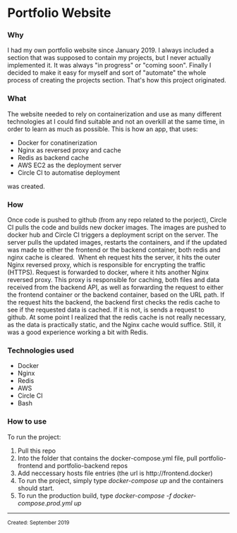 <html>
<body>
<h1 class="title">Portfolio Website</h1>
<h3 class="why">Why</h3>
<p class="why">I had my own portfolio website since January 2019. I always included a section that was supposed to contain my projects, but I never actually implemented it. It was always "in progress" or "coming soon". Finally I decided to make it easy for myself and sort of "automate" the whole process of creating the projects section. That's how this project originated.</p>
<h3 class="what">What</h3>
<div class="what">The website needed to rely on containerization and use as many different technologies at I could find suitable and not an overkill at the same time, in order to learn as much as possible. This is how an app, that uses:
  <ul>
    <li>Docker for conatinerization</li>
    <li>Nginx as reversed proxy and cache</li>
    <li>Redis as backend cache</li>
    <li>AWS EC2 as the deployment server</li>
    <li>Circle CI to automatise deployment</li>
  </ul>
was created.
  </div>
<h3 class="how">How</h3>
<p class="how">Once code is pushed to github (from any repo related to the porject), Circle CI pulls the code and builds new docker images. The images are pushed to docker hub and Circle CI triggers a deployment script on the server. The server pulls the updated images, restarts the containers, and if the updated was made to either the frontend or the backend container, both redis and nginx cache is cleared.&nbsp; Whent eh request hits the server, it hits the outer Nginx reversed proxy, which is responsible for encrypting the traffic (HTTPS). Request is forwarded to docker, where it hits another Nginx reversed proxy. This proxy is responsible for caching, both files and data received from the backend API, as well as forwarding the request to either the frontend container or the backend container, based on the URL path. If the request hits the backend, the backend first checks the redis cache to see if the requested data is cached. If it is not, is sends a request to github.&nbsp;At some point I realized that the redis cache is not really necessary, as the data is practically static, and the Nginx cache would suffice. Still, it was a good experience working a bit with Redis.</p>
<h3 class="technologies">Technologies used</h3>
<ul class="technologies">
  <li class="technologies" hover="Docker">Docker</li>
  <li class="technologies" hover="Nginx">Nginx</li>
  <li class="technologies" hover="Redis">Redis</li>
   <li class="technologies" hover="Amazon Web Services">AWS</li>
   <li class="technologies" hover="Circle CI">Circle CI</li>
   <li class="technologies" hover="Bash">Bash</li>
</ul>
<h3 class="usage">How to use</h3>
<div class="usage">To run the project:
 <ol>
   <li>Pull this repo</li>
   <li>Into the folder that contains the docker-compose.yml file, pull portfolio-frontend and portfolio-backend repos</li>
   <li>Add neccessary hosts file entries (the url is http://frontend.docker)</li>
   <li>To run the project, simply type <i>docker-compose up</i> and the containers should start.</li>
   <li>To run the production build, type  <i>docker-compose -f docker-compose.prod.yml up</i></li>
 </ol>
  </div>
<hr>
<small class="created">Created: September 2019</small>
</body>
</html>
